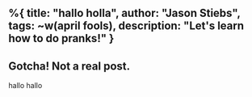 %{
  title: "hallo holla",
  author: "Jason Stiebs",
  tags: ~w(april fools),
  description: "Let's learn how to do pranks!"
}
---

## Gotcha! Not a real post.

hallo hallo